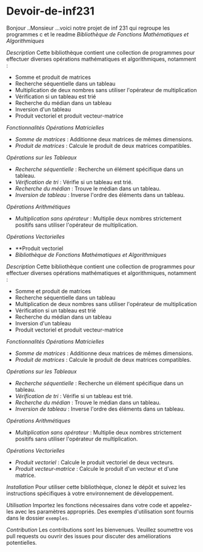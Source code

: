 # Devoir-de-inf231
Bonjour ..Monsieur ...voici notre projet de inf 231 qui regroupe les programmes c et le readme
*Bibliothèque de Fonctions Mathématiques et Algorithmiques*

*Description*
Cette bibliothèque contient une collection de programmes pour effectuer diverses opérations mathématiques et algorithmiques, notamment :

- Somme et produit de matrices
- Recherche séquentielle dans un tableau
- Multiplication de deux nombres sans utiliser l'opérateur de multiplication
- Vérification si un tableau est trié
- Recherche du médian dans un tableau
- Inversion d'un tableau
- Produit vectoriel et produit vecteur-matrice

*Fonctionnalités*
*Opérations Matricielles*
- *Somme de matrices* : Additionne deux matrices de mêmes dimensions.
- *Produit de matrices* : Calcule le produit de deux matrices compatibles.

*Opérations sur les Tableaux*
- *Recherche séquentielle* : Recherche un élément spécifique dans un tableau.
- *Vérification de tri* : Vérifie si un tableau est trié.
- *Recherche du médian* : Trouve le médian dans un tableau.
- *Inversion de tableau* : Inverse l'ordre des éléments dans un tableau.

*Opérations Arithmétiques*
- *Multiplication sans opérateur* : Multiplie deux nombres strictement positifs sans utiliser l'opérateur de multiplication.

*Opérations Vectorielles*
- **Produit vectoriel
- *Bibliothèque de Fonctions Mathématiques et Algorithmiques*

*Description*
Cette bibliothèque contient une collection de programmes pour effectuer diverses opérations mathématiques et algorithmiques, notamment :

- Somme et produit de matrices
- Recherche séquentielle dans un tableau
- Multiplication de deux nombres sans utiliser l'opérateur de multiplication
- Vérification si un tableau est trié
- Recherche du médian dans un tableau
- Inversion d'un tableau
- Produit vectoriel et produit vecteur-matrice

*Fonctionnalités*
*Opérations Matricielles*
- *Somme de matrices* : Additionne deux matrices de mêmes dimensions.
- *Produit de matrices* : Calcule le produit de deux matrices compatibles.

*Opérations sur les Tableaux*
- *Recherche séquentielle* : Recherche un élément spécifique dans un tableau.
- *Vérification de tri* : Vérifie si un tableau est trié.
- *Recherche du médian* : Trouve le médian dans un tableau.
- *Inversion de tableau* : Inverse l'ordre des éléments dans un tableau.

*Opérations Arithmétiques*
- *Multiplication sans opérateur* : Multiplie deux nombres strictement positifs sans utiliser l'opérateur de multiplication.

*Opérations Vectorielles*
- *Produit vectoriel* : Calcule le produit vectoriel de deux vecteurs.
- *Produit vecteur-matrice* : Calcule le produit d'un vecteur et d'une matrice.

*Installation*
Pour utiliser cette bibliothèque, clonez le dépôt et suivez les instructions spécifiques à votre environnement de développement.

*Utilisation*
Importez les fonctions nécessaires dans votre code et appelez-les avec les paramètres appropriés. Des exemples d'utilisation sont fournis dans le dossier `exemples`.

*Contribution*
Les contributions sont les bienvenues. Veuillez soumettre vos pull requests ou ouvrir des issues pour discuter des améliorations potentielles.

